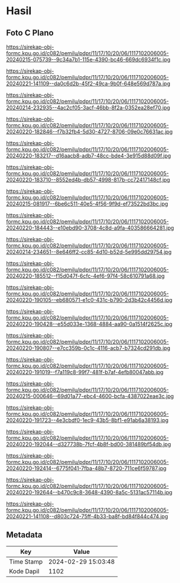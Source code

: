 # Hasil

## Foto C Plano

https://sirekap-obj-formc.kpu.go.id/c082/pemilu/pdpr/11/17/10/20/06/1117102006005-20240215-075739--9c34a7b1-115e-4390-bc46-669dc6934f1c.jpg

https://sirekap-obj-formc.kpu.go.id/c082/pemilu/pdpr/11/17/10/20/06/1117102006005-20240221-141109--da0c6d2b-45f2-49ca-9b0f-648e569d787a.jpg

https://sirekap-obj-formc.kpu.go.id/c082/pemilu/pdpr/11/17/10/20/06/1117102006005-20240214-232935--4ac2cf05-3acf-46bb-8f2a-0352ea28ef70.jpg

https://sirekap-obj-formc.kpu.go.id/c082/pemilu/pdpr/11/17/10/20/06/1117102006005-20240220-182846--f7b32fb4-5d30-4727-8706-09e0c76631ac.jpg

https://sirekap-obj-formc.kpu.go.id/c082/pemilu/pdpr/11/17/10/20/06/1117102006005-20240220-183217--d16aacb8-adb7-48cc-bde4-3e915d88d09f.jpg

https://sirekap-obj-formc.kpu.go.id/c082/pemilu/pdpr/11/17/10/20/06/1117102006005-20240220-183710--8552ed4b-db57-4998-817b-cc72417148cf.jpg

https://sirekap-obj-formc.kpu.go.id/c082/pemilu/pdpr/11/17/10/20/06/1117102006005-20240215-081917--6be6c511-40e5-4f56-9f9d-ef73522bd3bc.jpg

https://sirekap-obj-formc.kpu.go.id/c082/pemilu/pdpr/11/17/10/20/06/1117102006005-20240220-184443--e10ebd90-3708-4c8d-a9fa-403586664281.jpg

https://sirekap-obj-formc.kpu.go.id/c082/pemilu/pdpr/11/17/10/20/06/1117102006005-20240214-234651--8e646ff2-cc85-4d10-b52d-5e995dd29754.jpg

https://sirekap-obj-formc.kpu.go.id/c082/pemilu/pdpr/11/17/10/20/06/1117102006005-20240220-185512--f15d047f-6cfc-4ef6-97f4-58c610791a68.jpg

https://sirekap-obj-formc.kpu.go.id/c082/pemilu/pdpr/11/17/10/20/06/1117102006005-20240220-190105--eb680571-e1c0-431c-b790-2d3b42c4456d.jpg

https://sirekap-obj-formc.kpu.go.id/c082/pemilu/pdpr/11/17/10/20/06/1117102006005-20240220-190428--e55d033e-1368-4884-aa90-0a1514f2625c.jpg

https://sirekap-obj-formc.kpu.go.id/c082/pemilu/pdpr/11/17/10/20/06/1117102006005-20240220-190807--e7cc359b-0c1c-4116-acb7-b7324cd291db.jpg

https://sirekap-obj-formc.kpu.go.id/c082/pemilu/pdpr/11/17/10/20/06/1117102006005-20240220-191019--f7a119c8-99f7-481f-b7af-4efb80047abb.jpg

https://sirekap-obj-formc.kpu.go.id/c082/pemilu/pdpr/11/17/10/20/06/1117102006005-20240215-000646--69d01a77-ebc4-4600-bcfa-4387022eae3c.jpg

https://sirekap-obj-formc.kpu.go.id/c082/pemilu/pdpr/11/17/10/20/06/1117102006005-20240220-191723--4e3cbdf0-1ec9-43b5-8bf1-e91ab6a38193.jpg

https://sirekap-obj-formc.kpu.go.id/c082/pemilu/pdpr/11/17/10/20/06/1117102006005-20240220-192044--d327738b-7fcf-4b8f-bd00-381489bf54db.jpg

https://sirekap-obj-formc.kpu.go.id/c082/pemilu/pdpr/11/17/10/20/06/1117102006005-20240220-192414--6775f041-7fba-48b7-8720-711ce6f59787.jpg

https://sirekap-obj-formc.kpu.go.id/c082/pemilu/pdpr/11/17/10/20/06/1117102006005-20240220-192644--b470c9c8-3648-4390-8a5c-5131ac57114b.jpg

https://sirekap-obj-formc.kpu.go.id/c082/pemilu/pdpr/11/17/10/20/06/1117102006005-20240221-141108--d803c724-75ff-4b33-ba8f-bd84f844c474.jpg


## Metadata

| Key        | Value               |
| ---------- | ------------------- |
| Time Stamp | 2024-02-29 15:03:48 |
| Kode Dapil | 1102                |



